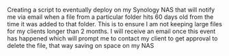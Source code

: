 Creating a script to eventually deploy on my Synology NAS that will notify me via email when a file from a particular folder hits 60 days 
old from the time it was added to that folder.
This is to ensure I am not keeping large files for my clients longer than 2 months.
I will receive an email once this event has happened which will prompt me to contact my client to get approval to delete the file, that
way saving on space on my NAS